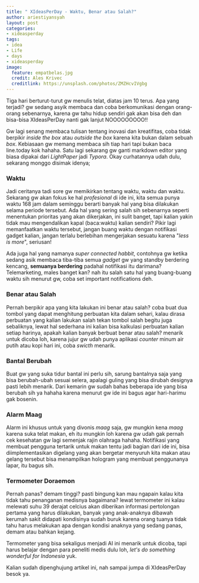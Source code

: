 ```yaml
---
title: " XIdeasPerDay - Waktu, Benar atau Salah?"
author: ariestiyansyah
layout: post
categories:
- xideasperday
tags:
- idea
- Life
- days
- xideasperday
image:
  feature: empatbelas.jpg
  credit: Ales Krivec
  creditlink: https://unsplash.com/photos/ZMZHcvIVgbg
---
```


Tiga hari berturut-turut gw menulis telat, diatas jam 10 terus. Apa yang terjadi? gw sedang asyik membaca dan coba berkomunikasi dengan orang-orang sebenarnya, karena gw tahu hidup sendiri gak akan bisa deh dan bisa-bisa XIdeasPerDay nanti gak lanjut NOOOOOOOOO!!

Gw lagi senang membaca tulisan tentang inovasi dan kreatifitas, coba tidak berpikir *inside the box* atau *outside the box* karena kita bukan dalam sebuah *box*. Kebiasaan gw memang membaca sih tiap hari tapi bukan baca line.today kok hahaha. Satu lagi sekarang gw ganti markdown editor yang biasa dipakai dari *LightPaper* jadi *Typora*. Okay curhatannya udah dulu, sekarang monggo disimak idenya; 

### Waktu

Jadi ceritanya tadi sore gw memikirkan tentang waktu, waktu dan waktu. Sekarang gw akan fokus ke hal *profesional* di ide ini, kita semua punya waktu 168 jam dalam seminggu berarti banyak hal yang bisa dilakukan selama periode tersebut. Ada hal yang sering salah sih sebenarnya seperti menentukan prioritas yang akan dikerjakan, ini sulit banget, tapi kalian yakin tidak mau mengendalikan kapal (baca:waktu) kalian sendiri? Pikir lagi memanfaatkan waktu tersebut, jangan buang waktu dengan notifikasi gadget kalian, jangan terlalu berlebihan mengerjakan sesuatu karena "*less is more*", seriusan!

Ada juga hal yang namanya *super connected habbit*, contohnya gw ketika sedang asik membaca tiba-tiba semua  *gadget* gw yang standby berdering kencang, **semuanya berdering** padahal notifikasi itu darimana? Telemarketing, males banget kan? nah itu salah satu hal yang buang-buang waktu sih menurut gw, coba set important notifications deh.

### Benar atau Salah

Pernah berpikir apa yang kita lakukan ini benar atau salah? coba buat dua tombol yang dapat menghitung perbuatan kita dalam sehari, kalau dirasa perbuatan yang kalian lakukan salah tekan tombol salah begitu juga sebaliknya, lewat hal sederhana ini kalian bisa kalkulasi perbuatan kalian setiap harinya, apakah kalian banyak berbuat benar atau salah? menarik untuk dicoba loh, karena jujur gw udah punya aplikasi *counter* minum air putih atau kopi hari ini, coba *swicth* menarik.

### Bantal Berubah

Buat gw yang suka tidur bantal ini perlu sih, sarung bantalnya saja yang bisa berubah-ubah sesuai selera, apalagi guling yang bisa dirubah designya pasti lebih menarik. Dari kemarin gw sudah bahas beberapa ide yang bisa berubah sih ya hahaha karena menurut gw ide ini bagus agar hari-harimu gak bosenin.

### Alarm Maag
Alarm ini khusus untuk yang divonis *maag* saja, gw mungkin kena *maag* karena suka telat makan, eh itu mungkin loh karena gw udah gak pernah cek kesehatan gw lagi semenjak rajin olahraga hahaha. Notifikasi yang membuat pengguna tertarik untuk makan tentu jadi bagian dari ide ini, bisa diimplementasikan digelang yang akan bergetar menyuruh kita makan atau gelang tersebut bisa menampilkan hologram yang membuat penggunanya lapar, itu bagus sih.

### Termometer Doraemon

Pernah panas? demam tinggi? pasti bingung kan mau ngapain kalau kita tidak tahu penanganan medisnya bagaimana? lewat termometer ini kalau melewati suhu 39 derajat celcius akan diberikan informasi pertolongan pertama yang harus dilakukan, banyak yang anak-anaknya dibawah kerumah sakit didapati kondisinya sudah buruk karena orang tuanya tidak tahu harus melakukan apa dengan kondisi anaknya yang sedang panas, demam atau bahkan kejang.

Termometer yang bisa sekaligus menjadi AI ini menarik untuk dicoba, tapi harus belajar dengan para peneliti medis dulu loh, *let's do something wonderful for Indonesia* yuk.

Kalian sudah dipenghujung artikel ini, nah sampai jumpa di XIdeasPerDay besok ya.

